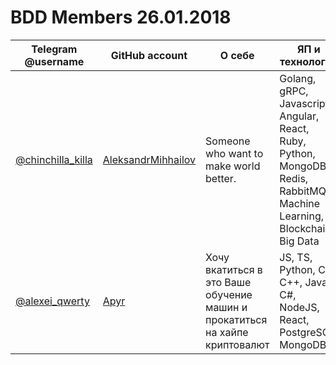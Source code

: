 BDD Members 26.01.2018
======================

| Telegram @username | GitHub account | О себе | ЯП и технологии | Репозиторий |
|--------------------|----------------|--------|-----------------|-------------|
| [@chinchilla_killa](https://t.me/chinchilla_killa) | [AleksandrMihhailov](https://github.com/AleksandrMihhailov) | Someone who want to make world better. | Golang, gRPC, Javascript, Angular, React, Ruby, Python, MongoDB, Redis, RabbitMQ, Machine Learning, Blockchain, Big Data | - |
| [@alexei_qwerty](https://t.me/alexei_qwerty) | [Apyr](https://github.com/Apyr) | Хочу вкатиться в это Ваше обучение машин и прокатиться на хайпе криптовалют | JS, TS, Python, C, C++, Java, C#, NodeJS, React, PostgreSQL, MongoDB | - |
